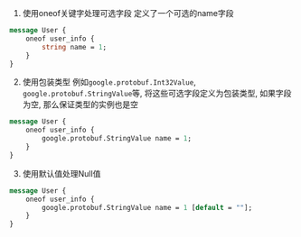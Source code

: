 1. 使用oneof关键字处理可选字段
   定义了一个可选的name字段

```protobuf
message User {
	oneof user_info {
		string name = 1;
	}
}
```

2. 使用包装类型
   例如`google.protobuf.Int32Value`, `google.protobuf.StringValue`等, 将这些可选字段定义为包装类型, 如果字段为空,
   那么保证类型的实例也是空

```protobuf
message User {
	oneof user_info {
		google.protobuf.StringValue name = 1;
	}
}
```

3. 使用默认值处理Null值

```protobuf
message User {
	oneof user_info {
		google.protobuf.StringValue name = 1 [default = ""];
	}
}
```
